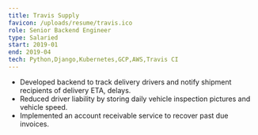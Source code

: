 ```yaml
---
title: Travis Supply
favicon: /uploads/resume/travis.ico
role: Senior Backend Engineer
type: Salaried
start: 2019-01
end: 2019-04
tech: Python,Django,Kubernetes,GCP,AWS,Travis CI
---
```


- Developed backend to track delivery drivers and notify shipment recipients of
  delivery ETA, delays.
- Reduced driver liability by storing daily vehicle inspection pictures and
  vehicle speed.
- Implemented an account receivable service to recover past due invoices.
